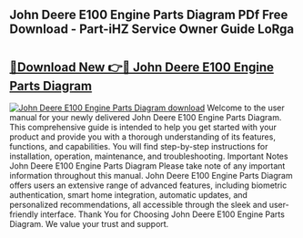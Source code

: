 ## John Deere E100 Engine Parts Diagram PDf Free Download - Part-iHZ Service Owner Guide LoRga

# <h2><a href="http://dfpnnj.blite.top/?on=John+Deere+E100+Engine+Parts+Diagram">🔗Download New 👉🔴 John Deere E100 Engine Parts Diagram</a></h2>

[![John Deere E100 Engine Parts Diagram download](https://i.imgur.com/lujVjoI.png)](http://dfpnnj.blite.top/?on=John+Deere+E100+Engine+Parts+Diagram)
Welcome to the user manual for your newly delivered John Deere E100 Engine Parts Diagram. This comprehensive guide is intended to help you get started with your product and provide you with a thorough understanding of its features, functions, and capabilities. You will find step-by-step instructions for installation, operation, maintenance, and troubleshooting. Important Notes John Deere E100 Engine Parts Diagram Please take note of any important information throughout this manual. John Deere E100 Engine Parts Diagram offers users an extensive range of advanced features, including biometric authentication, smart home integration, automatic updates, and personalized recommendations, all accessible through the sleek and user-friendly interface. Thank You for Choosing John Deere E100 Engine Parts Diagram. We value your trust and support.
